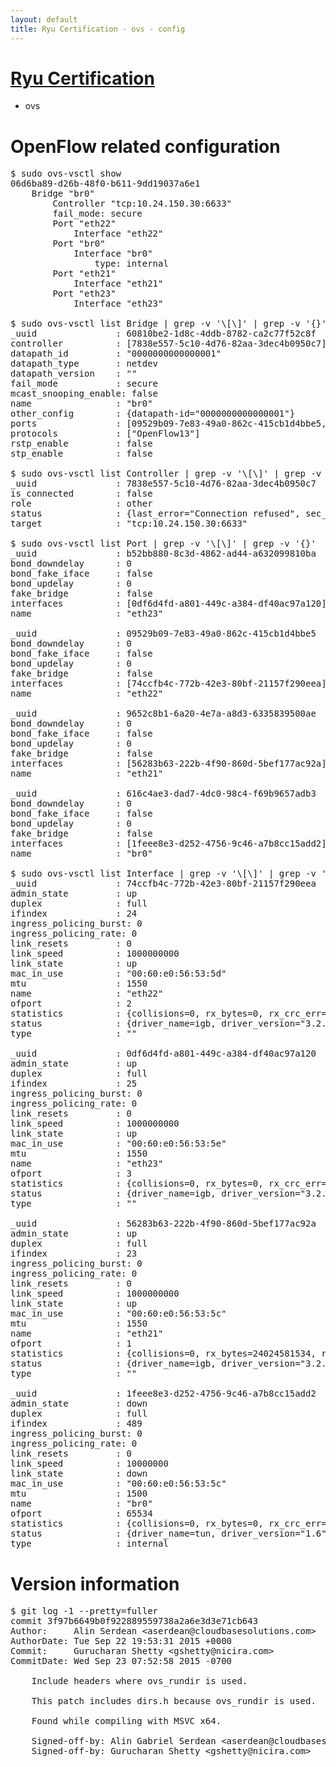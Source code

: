 ```yaml
---
layout: default
title: Ryu Certification - ovs - config
---
```

# [Ryu Certification](http://osrg.github.io/ryu/certification.html)
* ovs 

# OpenFlow related configuration
<pre>
$ sudo ovs-vsctl show
06d6ba89-d26b-48f0-b611-9dd19037a6e1
    Bridge "br0"
        Controller "tcp:10.24.150.30:6633"
        fail_mode: secure
        Port "eth22"
            Interface "eth22"
        Port "br0"
            Interface "br0"
                type: internal
        Port "eth21"
            Interface "eth21"
        Port "eth23"
            Interface "eth23"

$ sudo ovs-vsctl list Bridge | grep -v '\[\]' | grep -v '{}'
_uuid               : 60810be2-1d8c-4ddb-8782-ca2c77f52c8f
controller          : [7838e557-5c10-4d76-82aa-3dec4b0950c7]
datapath_id         : "0000000000000001"
datapath_type       : netdev
datapath_version    : "<built-in>"
fail_mode           : secure
mcast_snooping_enable: false
name                : "br0"
other_config        : {datapath-id="0000000000000001"}
ports               : [09529b09-7e83-49a0-862c-415cb1d4bbe5, 616c4ae3-dad7-4dc0-98c4-f69b9657adb3, 9652c8b1-6a20-4e7a-a8d3-6335839500ae, b52bb880-8c3d-4862-ad44-a632099810ba]
protocols           : ["OpenFlow13"]
rstp_enable         : false
stp_enable          : false

$ sudo ovs-vsctl list Controller | grep -v '\[\]' | grep -v '{}'
_uuid               : 7838e557-5c10-4d76-82aa-3dec4b0950c7
is_connected        : false
role                : other
status              : {last_error="Connection refused", sec_since_disconnect="3", state=BACKOFF}
target              : "tcp:10.24.150.30:6633"

$ sudo ovs-vsctl list Port | grep -v '\[\]' | grep -v '{}'
_uuid               : b52bb880-8c3d-4862-ad44-a632099810ba
bond_downdelay      : 0
bond_fake_iface     : false
bond_updelay        : 0
fake_bridge         : false
interfaces          : [0df6d4fd-a801-449c-a384-df40ac97a120]
name                : "eth23"

_uuid               : 09529b09-7e83-49a0-862c-415cb1d4bbe5
bond_downdelay      : 0
bond_fake_iface     : false
bond_updelay        : 0
fake_bridge         : false
interfaces          : [74ccfb4c-772b-42e3-80bf-21157f290eea]
name                : "eth22"

_uuid               : 9652c8b1-6a20-4e7a-a8d3-6335839500ae
bond_downdelay      : 0
bond_fake_iface     : false
bond_updelay        : 0
fake_bridge         : false
interfaces          : [56283b63-222b-4f90-860d-5bef177ac92a]
name                : "eth21"

_uuid               : 616c4ae3-dad7-4dc0-98c4-f69b9657adb3
bond_downdelay      : 0
bond_fake_iface     : false
bond_updelay        : 0
fake_bridge         : false
interfaces          : [1feee8e3-d252-4756-9c46-a7b8cc15add2]
name                : "br0"

$ sudo ovs-vsctl list Interface | grep -v '\[\]' | grep -v '{}'
_uuid               : 74ccfb4c-772b-42e3-80bf-21157f290eea
admin_state         : up
duplex              : full
ifindex             : 24
ingress_policing_burst: 0
ingress_policing_rate: 0
link_resets         : 0
link_speed          : 1000000000
link_state          : up
mac_in_use          : "00:60:e0:56:53:5d"
mtu                 : 1550
name                : "eth22"
ofport              : 2
statistics          : {collisions=0, rx_bytes=0, rx_crc_err=0, rx_dropped=0, rx_errors=0, rx_frame_err=0, rx_over_err=0, rx_packets=0, tx_bytes=18089315792, tx_dropped=0, tx_errors=0, tx_packets=12064077}
status              : {driver_name=igb, driver_version="3.2.10-k", firmware_version="2.10-9"}
type                : ""

_uuid               : 0df6d4fd-a801-449c-a384-df40ac97a120
admin_state         : up
duplex              : full
ifindex             : 25
ingress_policing_burst: 0
ingress_policing_rate: 0
link_resets         : 0
link_speed          : 1000000000
link_state          : up
mac_in_use          : "00:60:e0:56:53:5e"
mtu                 : 1550
name                : "eth23"
ofport              : 3
statistics          : {collisions=0, rx_bytes=0, rx_crc_err=0, rx_dropped=0, rx_errors=0, rx_frame_err=0, rx_over_err=0, rx_packets=0, tx_bytes=1176922500, tx_dropped=0, tx_errors=0, tx_packets=784615}
status              : {driver_name=igb, driver_version="3.2.10-k", firmware_version="2.10-9"}
type                : ""

_uuid               : 56283b63-222b-4f90-860d-5bef177ac92a
admin_state         : up
duplex              : full
ifindex             : 23
ingress_policing_burst: 0
ingress_policing_rate: 0
link_resets         : 0
link_speed          : 1000000000
link_state          : up
mac_in_use          : "00:60:e0:56:53:5c"
mtu                 : 1550
name                : "eth21"
ofport              : 1
statistics          : {collisions=0, rx_bytes=24024581534, rx_crc_err=0, rx_dropped=0, rx_errors=0, rx_frame_err=0, rx_over_err=0, rx_packets=16026376, tx_bytes=0, tx_dropped=0, tx_errors=0, tx_packets=0}
status              : {driver_name=igb, driver_version="3.2.10-k", firmware_version="2.10-9"}
type                : ""

_uuid               : 1feee8e3-d252-4756-9c46-a7b8cc15add2
admin_state         : down
duplex              : full
ifindex             : 489
ingress_policing_burst: 0
ingress_policing_rate: 0
link_resets         : 0
link_speed          : 10000000
link_state          : down
mac_in_use          : "00:60:e0:56:53:5c"
mtu                 : 1500
name                : "br0"
ofport              : 65534
statistics          : {collisions=0, rx_bytes=0, rx_crc_err=0, rx_dropped=0, rx_errors=0, rx_frame_err=0, rx_over_err=0, rx_packets=0, tx_bytes=0, tx_dropped=0, tx_errors=0, tx_packets=0}
status              : {driver_name=tun, driver_version="1.6", firmware_version="N/A"}
type                : internal
</pre>

# Version information
<pre>
$ git log -1 --pretty=fuller
commit 3f97b6649b0f922889559738a2a6e3d3e71cb643
Author:     Alin Serdean &lt;aserdean@cloudbasesolutions.com&gt;
AuthorDate: Tue Sep 22 19:53:31 2015 +0000
Commit:     Gurucharan Shetty &lt;gshetty@nicira.com&gt;
CommitDate: Wed Sep 23 07:52:58 2015 -0700

    Include headers where ovs_rundir is used.
    
    This patch includes dirs.h because ovs_rundir is used.
    
    Found while compiling with MSVC x64.
    
    Signed-off-by: Alin Gabriel Serdean &lt;aserdean@cloudbasesolutions.com&gt;
    Signed-off-by: Gurucharan Shetty &lt;gshetty@nicira.com&gt;
</pre>
